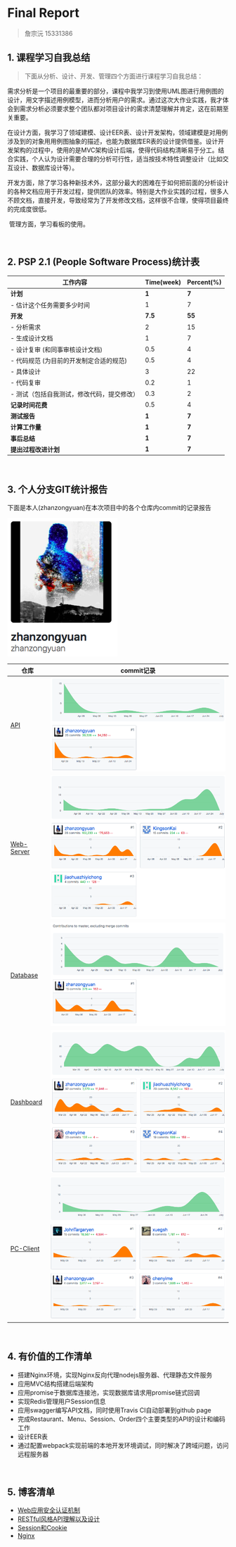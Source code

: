 # Final Report

> 詹宗沅 15331386

## 1. 课程学习自我总结

>  下面从分析、设计、开发、管理四个方面进行课程学习自我总结：

​	需求分析是一个项目的最重要的部分，课程中我学习到使用UML图进行用例图的设计，用文字描述用例模型，进而分析用户的需求。通过这次大作业实践，我才体会到需求分析必须要求整个团队都对项目设计的需求清楚理解并肯定，这在前期至关重要。

​	在设计方面，我学习了领域建模、设计EER表、设计开发架构，领域建模是对用例涉及到的对象用用例图抽象的描述，也能为数据库ER表的设计提供借鉴。设计开发架构的过程中，使用的是MVC架构设计后端，使得代码结构清晰易于分工。结合实践，个人认为设计需要合理的分析可行性，适当按技术特性调整设计（比如交互设计、数据库设计等）。

​	开发方面，除了学习各种新技术外，这部分最大的困难在于如何把前面的分析设计的各种文档应用于开发过程，提供团队的效率。特别是大作业实践的过程，很多人不顾文档，直接开发，导致经常为了开发修改文档，这样很不合理，使得项目最终的完成度很低。

​	管理方面，学习看板的使用。

<br>

## 2. PSP 2.1 (People Software Process)统计表

| 工作内容                                   | Time(week) | Percent(%) |
| ------------------------------------------ | ------------------------------------------ | ---------- |
| **计划**                                   | **1**      | **7**      |
| - 估计这个任务需要多少时间                 | 1          | 7          |
| **开发**                                   | **7.5**    | **55**     |
| - 分析需求                                 | 2          | 15         |
| - 生成设计文档                             | 1          | 7          |
| - 设计复审 (和同事审核设计文档)            | 0.5        | 4          |
| - 代码规范 (为目前的开发制定合适的规范)    | 0.5        | 4          |
| - 具体设计                                 | 3          | 22         |
| - 代码复审                                 | 0.2        | 1          |
| - 测试（包括自我测试，修改代码，提交修改） | 0.3        | 2          |
| **记录时间花费**                           | 0.5        | 4          |
| **测试报告**                               | **1**      | **7**      |
| **计算工作量**                             | **1**      | **7**      |
| **事后总结**                               | **1**      | **7**      |
| **提出过程改进计划**                       | **1**      | **7**      |

<br>

## 3. 个人分支GIT统计报告

下面是本人(zhanzongyuan)在本次项目中的各个仓库内commit的记录报告

![profile](15331386-assets/profile.png)

| 仓库                                                         | commit记录                                    |
| ------------------------------------------------------------ | --------------------------------------------- |
| [API](https://github.com/Zhidan-System/API/graphs/contributors) | ![API](15331386-assets/API.png)               |
| [Web-Server](https://github.com/Zhidan-System/Web-Server/graphs/contributors) | ![Web-Server](15331386-assets/Web-Server.png) |
| [Database](https://github.com/Zhidan-System/Database/graphs/contributors) | ![Database](15331386-assets/Database.png)     |
| [Dashboard](https://github.com/Zhidan-System/Dashboard/graphs/contributors) | ![Dashboard](15331386-assets/Dashboard.png)   |
| [PC-Client](https://github.com/Zhidan-System/PC-Client/graphs/contributors) | ![PC-Client](15331386-assets/PC-Client.png)   |

<br>

## 4. 有价值的工作清单

- 搭建Nginx环境，实现Nginx反向代理nodejs服务器、代理静态文件服务
- 应用MVC结构搭建后端架构
- 应用promise于数据库连接池，实现数据库请求用promise链式回调
- 实现Redis管理用户Session信息
- 应用swagger编写API文档，同时使用Travis CI自动部署到github page
- 完成Restaurant、Menu、Session、Order四个主要类型的API的设计和编码工作
- 设计EER表
- 通过配置webpack实现前端的本地开发环境调试，同时解决了跨域问题，访问远程服务器

<br>

## 5. 博客清单

- [Web应用安全认证机制](http://blog.zhanzy.xyz/2018/05/08/Web应用安全认证机制/)
- [RESTful风格API理解以及设计](http://blog.zhanzy.xyz/2018/05/08/RESTful风格API理解以及设计/)
- [Session和Cookie](http://blog.zhanzy.xyz/2018/05/01/Session和Cookie/)
- [Nginx](http://blog.zhanzy.xyz/2018/05/01/Nginx/)